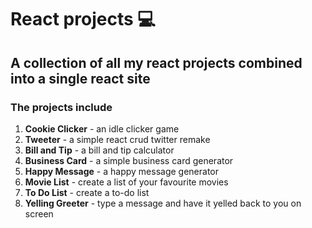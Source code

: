 # React projects 💻

## A collection of all my react projects combined into a single react site

### The projects include
1. **Cookie Clicker** - an idle clicker game
2. **Tweeter** - a simple react crud twitter remake
3. **Bill and Tip** - a bill and tip calculator
4. **Business Card** - a simple business card generator
5. **Happy Message** - a happy message generator
6. **Movie List** - create a list of your favourite movies
7. **To Do List** - create a to-do list
8. **Yelling Greeter** - type a message and have it yelled back to you on screen
